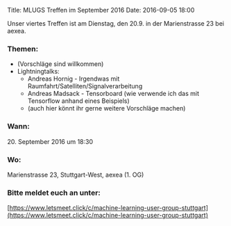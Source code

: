 Title: MLUGS Treffen im September 2016
Date: 2016-09-05 18:00

Unser viertes Treffen ist am Dienstag, den 20.9. in der Marienstrasse 23 bei aexea.

### Themen:

- (Vorschläge sind willkommen)
- Lightningtalks:
    + Andreas Hornig - Irgendwas mit Raumfahrt/Satelliten/Signalverarbeitung
    + Andreas Madsack - Tensorboard (wie verwende ich das mit Tensorflow anhand eines Beispiels)
    + (auch hier könnt ihr gerne weitere Vorschläge machen)

### Wann:

<p>20. September 2016 um 18:30</p>  

### Wo:

Marienstrasse 23, Stuttgart-West, aexea (1. OG)

### Bitte meldet euch an unter:
[https://www.letsmeet.click/c/machine-learning-user-group-stuttgart](https://www.letsmeet.click/c/machine-learning-user-group-stuttgart)
